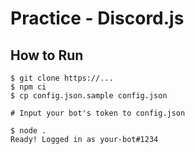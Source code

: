 # Practice - Discord.js

## How to Run

```shell
$ git clone https://...
$ npm ci
$ cp config.json.sample config.json

# Input your bot's token to config.json

$ node .
Ready! Logged in as your-bot#1234
```
